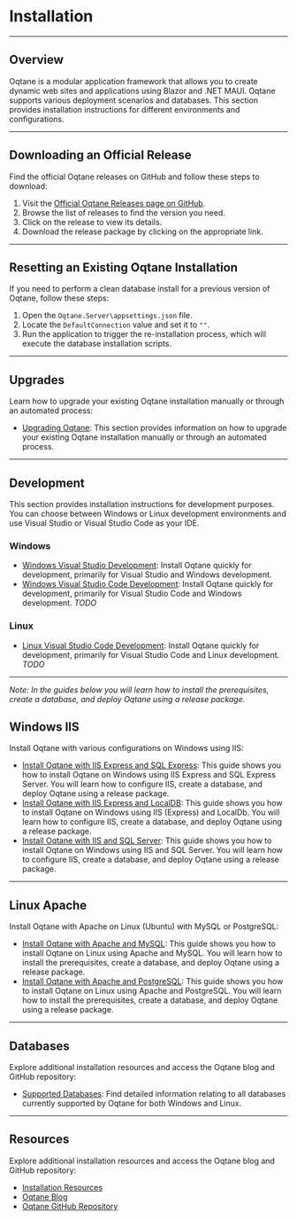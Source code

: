# Installation
---

## Overview
Oqtane is a modular application framework that allows you to create dynamic web sites and applications using Blazor and .NET MAUI. Oqtane supports various deployment scenarios and databases. This section provides installation instructions for different environments and configurations.

---

## Downloading an Official Release
Find the official Oqtane releases on GitHub and follow these steps to download:

1. Visit the [Official Oqtane Releases page on GitHub](https://github.com/oqtane/oqtane.framework/releases).
2. Browse the list of releases to find the version you need.
3. Click on the release to view its details.
4. Download the release package by clicking on the appropriate link.

---

## Resetting an Existing Oqtane Installation
If you need to perform a clean database install for a previous version of Oqtane, follow these steps:

1. Open the `Oqtane.Server\appsettings.json` file.
2. Locate the `DefaultConnection` value and set it to `""`.
3. Run the application to trigger the re-installation process, which will execute the database installation scripts.

---

## Upgrades
Learn how to upgrade your existing Oqtane installation manually or through an automated process:
- [Upgrading Oqtane](upgrade.md): This section provides information on how to upgrade your existing Oqtane installation manually or through an automated process.

---

## Development
This section provides installation instructions for development purposes. You can choose between Windows or Linux development environments and use Visual Studio or Visual Studio Code as your IDE.

### Windows
- [Windows Visual Studio Development](development.md): Install Oqtane quickly for development, primarily for Visual Studio and Windows development.
- [Windows Visual Studio Code Development](development-vs-code.md): Install Oqtane quickly for development, primarily for Visual Studio Code and Windows development. *TODO*

### Linux
- [Linux Visual Studio Code Development](development-vs-code-linux.md): Install Oqtane quickly for development, primarily for Visual Studio Code and Linux development. *TODO*

---

_Note: In the guides below you will learn how to install the prerequisites, create a database, and deploy Oqtane using a release package._

## Windows IIS
Install Oqtane with various configurations on Windows using IIS:
- [Install Oqtane with IIS Express and SQL Express](windows-iis-express-sql-express.md): This guide shows you how to install Oqtane on Windows using IIS Express and SQL Express Server. You will learn how to configure IIS, create a database, and deploy Oqtane using a release package.
- [Install Oqtane with IIS Express and LocalDB](windows-iis-express-localdb.md): This guide shows you how to install Oqtane on Windows using IIS (Express) and LocalDb. You will learn how to configure IIS, create a database, and deploy Oqtane using a release package.
- [Install Oqtane with IIS and SQL Server](windows-iis-sql.md): This guide shows you how to install Oqtane on Windows using IIS and SQL Server. You will learn how to configure IIS, create a database, and deploy Oqtane using a release package.

---

## Linux Apache
Install Oqtane with Apache on Linux (Ubuntu) with MySQL or PostgreSQL:
- [Install Oqtane with Apache and MySQL](linux-ubuntu-apache-mysql.md): This guide shows you how to install Oqtane on Linux using Apache and MySQL. You will learn how to install the prerequisites, create a database, and deploy Oqtane using a release package.
- [Install Oqtane with Apache and PostgreSQL](linux-ubuntu-apache-postgresql.md): This guide shows you how to install Oqtane on Linux using Apache and PostgreSQL. You will learn how to install the prerequisites, create a database, and deploy Oqtane using a release package.

---

## Databases
Explore additional installation resources and access the Oqtane blog and GitHub repository:
- [Supported Databases](databases.md): Find detailed information relating to all databases currently supported by Oqtane for both Windows and Linux. 

---

## Resources
Explore additional installation resources and access the Oqtane blog and GitHub repository:
- [Installation Resources](resources.md)
- [Oqtane Blog](https://www.oqtane.org/blog)
- [Oqtane GitHub Repository](https://github.com/oqtane/oqtane.framework)

